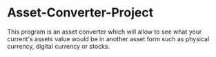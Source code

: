 # Asset-Converter-Project
This program is an asset converter which will allow to see what your current's assets value would be in another asset form such as physical currency, digital currency or stocks.